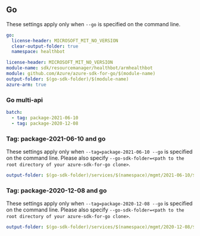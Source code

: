 ## Go

These settings apply only when `--go` is specified on the command line.

``` yaml $(go) && !$(track2)
go:
  license-header: MICROSOFT_MIT_NO_VERSION
  clear-output-folder: true
  namespace: healthbot
```

``` yaml $(go) && $(track2)
license-header: MICROSOFT_MIT_NO_VERSION
module-name: sdk/resourcemanager/healthbot/armhealthbot
module: github.com/Azure/azure-sdk-for-go/$(module-name)
output-folder: $(go-sdk-folder)/$(module-name)
azure-arm: true
```

### Go multi-api

``` yaml $(go) && $(multiapi)
batch:
  - tag: package-2021-06-10
  - tag: package-2020-12-08
```

### Tag: package-2021-06-10 and go

These settings apply only when `--tag=package-2021-06-10 --go` is specified on the command line.
Please also specify `--go-sdk-folder=<path to the root directory of your azure-sdk-for-go clone>`.

``` yaml $(tag)=='package-2021-06-10' && $(go)
output-folder: $(go-sdk-folder)/services/$(namespace)/mgmt/2021-06-10/$(namespace)
```

### Tag: package-2020-12-08 and go

These settings apply only when `--tag=package-2020-12-08 --go` is specified on the command line.
Please also specify `--go-sdk-folder=<path to the root directory of your azure-sdk-for-go clone>`.

``` yaml $(tag)=='package-2020-12-08' && $(go)
output-folder: $(go-sdk-folder)/services/$(namespace)/mgmt/2020-12-08/$(namespace)
```

